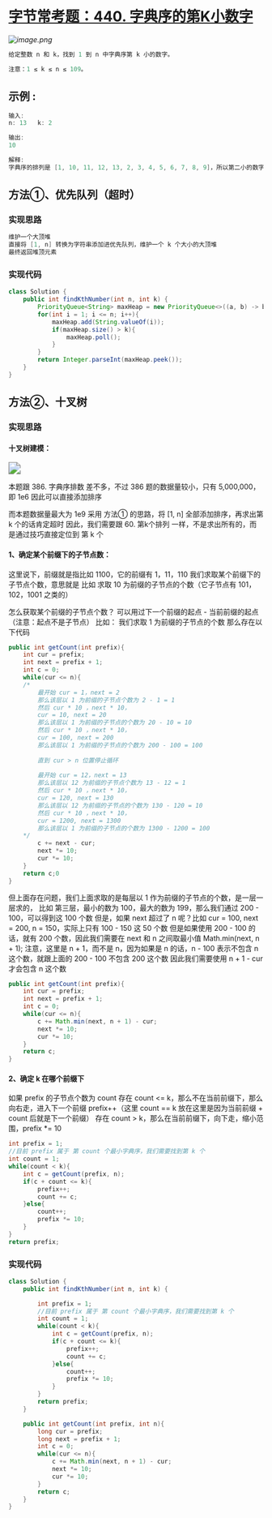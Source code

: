 # [字节常考题：440. 字典序的第K小数字](https://leetcode-cn.com/problems/k-th-smallest-in-lexicographical-order/)

*![image.png](https://pic.leetcode-cn.com/55d14fa47859c2d4f3889ad5c3593e9d5ae5b8b652273ab9d77f7eb7d3cc39ad-image.png)*

```java
给定整数 n 和 k，找到 1 到 n 中字典序第 k 小的数字。

注意：1 ≤ k ≤ n ≤ 109。
```



## **示例 :**

```java
输入:
n: 13   k: 2

输出:
10

解释:
字典序的排列是 [1, 10, 11, 12, 13, 2, 3, 4, 5, 6, 7, 8, 9]，所以第二小的数字是 10。
```





## 方法①、优先队列（超时）



### 实现思路

```java
维护一个大顶堆
直接将 [1, n] 转换为字符串添加进优先队列，维护一个 k 个大小的大顶堆
最终返回堆顶元素
```



### 实现代码

```java
class Solution {
    public int findKthNumber(int n, int k) {
        PriorityQueue<String> maxHeap = new PriorityQueue<>((a, b) -> b.compareTo(a));
        for(int i = 1; i <= n; i++){
            maxHeap.add(String.valueOf(i));
            if(maxHeap.size() > k){
                maxHeap.poll();
            }
        }
        return Integer.parseInt(maxHeap.peek());
    }
}
```





## 方法②、十叉树



### 实现思路



#### 十叉树建模：

<img src="https://pic.leetcode-cn.com/2d29fc99e0e23eac3bd5a25997ffc111694e1024d24a62677decb89e15f6dfce-file_1568710778725" style="zoom:150%;" />



本题跟 386. 字典序排数 差不多，不过 386 题的数据量较小，只有 5,000,000，即 1e6
因此可以直接添加排序

而本题数据量最大为 1e9
采用 方法① 的思路，将 [1, n] 全部添加排序，再求出第 k 个的话肯定超时
因此，我们需要跟 60. 第k个排列 一样，不是求出所有的，而是通过技巧直接定位到 第 k 个



#### 1、确定某个前缀下的子节点数：

这里说下，前缀就是指比如 1100，它的前缀有 1，11，110
我们求取某个前缀下的子节点个数，意思就是 比如 求取 10 为前缀的子节点的个数（它子节点有 101，102，1001 之类的）

怎么获取某个前缀的子节点个数？
可以用过下一个前缀的起点 - 当前前缀的起点（注意：起点不是子节点）
比如：
我们求取 1 为前缀的子节点的个数
那么存在以下代码

```java
public int getCount(int prefix){
    int cur = prefix;
    int next = prefix + 1;
    int c = 0;
    while(cur <= n){
    /*
    	最开始 cur = 1，next = 2
    	那么该层以 1 为前缀的子节点个数为 2 - 1 = 1
    	然后 cur * 10 ，next * 10， 
    	cur = 10, next = 20
    	那么该层以 1 为前缀的子节点的个数为 20 - 10 = 10
    	然后 cur * 10 ，next * 10， 
    	cur = 100, next = 200
    	那么该层以 1 为前缀的子节点的个数为 200 - 100 = 100
    	
    	直到 cur > n 位置停止循环
    	
    	最开始 cur = 12，next = 13
    	那么该层以 12 为前缀的子节点个数为 13 - 12 = 1
    	然后 cur * 10 ，next * 10， 
    	cur = 120, next = 130
    	那么该层以 12 为前缀的子节点的个数为 130 - 120 = 10
    	然后 cur * 10 ，next * 10， 
    	cur = 1200, next = 1300
    	那么该层以 1 为前缀的子节点的个数为 1300 - 1200 = 100
    */
        c += next - cur;
        next *= 10;
        cur *= 10;
    }
    return c;0
}
```

但上面存在问题，我们上面求取的是每层以 1 作为前缀的子节点的个数，是一层一层求的，
比如 第三层，最小的数为 100，最大的数为 199，那么我们通过 200 - 100，可以得到这 100 个数
但是，如果 next 超过了 n 呢？比如 cur = 100, next = 200, n = 150，实际上只有 100 - 150 这 50 个数
但是如果使用 200 - 100 的话，就有 200 个数，因此我们需要在 next 和 n 之间取最小值 Math.min(next, n + 1);
注意，这里是 n + 1，而不是 n，因为如果是 n 的话，n - 100 表示不包含 n 这个数，就跟上面的 200 - 100 不包含 200 这个数
因此我们需要使用 n + 1 - cur 才会包含 n 这个数

```java
public int getCount(int prefix){
    int cur = prefix;
    int next = prefix + 1;
    int c = 0;
    while(cur <= n){
        c += Math.min(next, n + 1) - cur;
        next *= 10;
        cur *= 10;
    }
    return c;
}
```



#### 2、确定 k 在哪个前缀下

如果 prefix 的子节点个数为 count 
存在 count <= k，那么不在当前前缀下，那么向右走，进入下一个前缀  prefix++（这里 count == k 放在这里是因为当前前缀 + count 后就是下一个前缀）
存在 count > k，那么在当前前缀下，向下走，缩小范围，prefix *= 10

```java
int prefix = 1;
//目前 prefix 属于 第 count 个最小字典序，我们需要找到第 k 个
int count = 1;
while(count < k){
    int c = getCount(prefix, n);
    if(c + count <= k){
        prefix++;
        count += c;
    }else{
        count++;
        prefix *= 10;
    }
}
return prefix;
```



### 实现代码

```java
class Solution {
    public int findKthNumber(int n, int k) {

        int prefix = 1;
        //目前 prefix 属于 第 count 个最小字典序，我们需要找到第 k 个
        int count = 1;
        while(count < k){
            int c = getCount(prefix, n);
            if(c + count <= k){
                prefix++;
                count += c;
            }else{
                count++;
                prefix *= 10;
            }
        }
        return prefix;
    }

    public int getCount(int prefix, int n){
        long cur = prefix;
        long next = prefix + 1;
        int c = 0;
        while(cur <= n){
            c += Math.min(next, n + 1) - cur;
            next *= 10;
            cur *= 10;
        }
        return c;
    }
}
```

